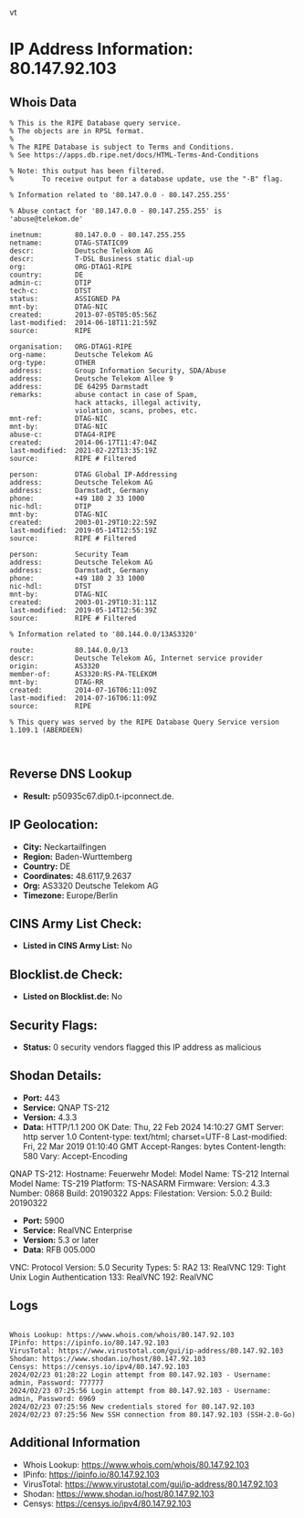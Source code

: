 vt
# IP Address Information: 80.147.92.103

## Whois Data
```
% This is the RIPE Database query service.
% The objects are in RPSL format.
%
% The RIPE Database is subject to Terms and Conditions.
% See https://apps.db.ripe.net/docs/HTML-Terms-And-Conditions

% Note: this output has been filtered.
%       To receive output for a database update, use the "-B" flag.

% Information related to '80.147.0.0 - 80.147.255.255'

% Abuse contact for '80.147.0.0 - 80.147.255.255' is 'abuse@telekom.de'

inetnum:        80.147.0.0 - 80.147.255.255
netname:        DTAG-STATIC09
descr:          Deutsche Telekom AG
descr:          T-DSL Business static dial-up
org:            ORG-DTAG1-RIPE
country:        DE
admin-c:        DTIP
tech-c:         DTST
status:         ASSIGNED PA
mnt-by:         DTAG-NIC
created:        2013-07-05T05:05:56Z
last-modified:  2014-06-18T11:21:59Z
source:         RIPE

organisation:   ORG-DTAG1-RIPE
org-name:       Deutsche Telekom AG
org-type:       OTHER
address:        Group Information Security, SDA/Abuse
address:        Deutsche Telekom Allee 9
address:        DE 64295 Darmstadt
remarks:        abuse contact in case of Spam,
                hack attacks, illegal activity,
                violation, scans, probes, etc.
mnt-ref:        DTAG-NIC
mnt-by:         DTAG-NIC
abuse-c:        DTAG4-RIPE
created:        2014-06-17T11:47:04Z
last-modified:  2021-02-22T13:35:19Z
source:         RIPE # Filtered

person:         DTAG Global IP-Addressing
address:        Deutsche Telekom AG
address:        Darmstadt, Germany
phone:          +49 180 2 33 1000
nic-hdl:        DTIP
mnt-by:         DTAG-NIC
created:        2003-01-29T10:22:59Z
last-modified:  2019-05-14T12:55:19Z
source:         RIPE # Filtered

person:         Security Team
address:        Deutsche Telekom AG
address:        Darmstadt, Germany
phone:          +49 180 2 33 1000
nic-hdl:        DTST
mnt-by:         DTAG-NIC
created:        2003-01-29T10:31:11Z
last-modified:  2019-05-14T12:56:39Z
source:         RIPE # Filtered

% Information related to '80.144.0.0/13AS3320'

route:          80.144.0.0/13
descr:          Deutsche Telekom AG, Internet service provider
origin:         AS3320
member-of:      AS3320:RS-PA-TELEKOM
mnt-by:         DTAG-RR
created:        2014-07-16T06:11:09Z
last-modified:  2014-07-16T06:11:09Z
source:         RIPE

% This query was served by the RIPE Database Query Service version 1.109.1 (ABERDEEN)



```
## Reverse DNS Lookup
- **Result:** p50935c67.dip0.t-ipconnect.de.

## IP Geolocation:
- **City:** Neckartailfingen
- **Region:** Baden-Wurttemberg
- **Country:** DE
- **Coordinates:** 48.6117,9.2637
- **Org:** AS3320 Deutsche Telekom AG
- **Timezone:** Europe/Berlin

## CINS Army List Check:
- **Listed in CINS Army List:** 
No

## Blocklist.de Check:
- **Listed on Blocklist.de:** 
No

## Security Flags:
- **Status:** 0 security vendors flagged this IP address as malicious

## Shodan Details:
- **Port:** 443
- **Service:** QNAP TS-212
- **Version:** 4.3.3
- **Data:** HTTP/1.1 200 OK
Date: Thu, 22 Feb 2024 14:10:27 GMT
Server: http server 1.0
Content-type: text/html; charset=UTF-8
Last-modified: Fri, 22 Mar 2019 01:10:40 GMT
Accept-Ranges: bytes
Content-length: 580
Vary: Accept-Encoding


QNAP TS-212:
  Hostname: Feuerwehr
  Model:
    Model Name: TS-212
    Internal Model Name: TS-219
    Platform: TS-NASARM
  Firmware:
    Version: 4.3.3
    Number: 0868
    Build: 20190322
  Apps:
    Filestation:
      Version: 5.0.2
      Build: 20190322


- **Port:** 5900
- **Service:** RealVNC Enterprise
- **Version:** 5.3 or later
- **Data:** RFB 005.000

VNC:
  Protocol Version: 5.0
  Security Types:
    5: RA2
    13: RealVNC
    129: Tight Unix Login Authentication
    133: RealVNC
    192: RealVNC


## Logs
```

Whois Lookup: https://www.whois.com/whois/80.147.92.103
IPinfo: https://ipinfo.io/80.147.92.103
VirusTotal: https://www.virustotal.com/gui/ip-address/80.147.92.103
Shodan: https://www.shodan.io/host/80.147.92.103
Censys: https://censys.io/ipv4/80.147.92.103
2024/02/23 01:28:22 Login attempt from 80.147.92.103 - Username: admin, Password: 777777
2024/02/23 07:25:56 Login attempt from 80.147.92.103 - Username: admin, Password: 6969
2024/02/23 07:25:56 New credentials stored for 80.147.92.103
2024/02/23 07:25:56 New SSH connection from 80.147.92.103 (SSH-2.0-Go)

```
## Additional Information
- Whois Lookup: https://www.whois.com/whois/80.147.92.103
- IPinfo: https://ipinfo.io/80.147.92.103
- VirusTotal: https://www.virustotal.com/gui/ip-address/80.147.92.103
- Shodan: https://www.shodan.io/host/80.147.92.103
- Censys: https://censys.io/ipv4/80.147.92.103

